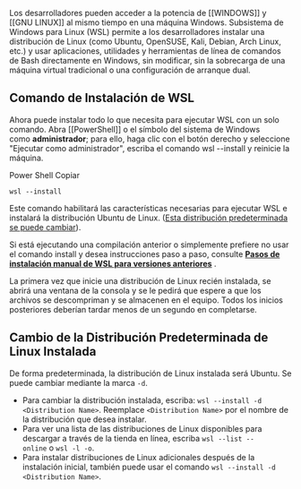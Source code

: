 Los desarrolladores pueden acceder a la potencia de [[WINDOWS]] y [[GNU LINUX]] al mismo tiempo en una máquina Windows. Subsistema de Windows para Linux (WSL) permite a los desarrolladores instalar una distribución de Linux (como Ubuntu, OpenSUSE, Kali, Debian, Arch Linux, etc.) y usar aplicaciones, utilidades y herramientas de línea de comandos de Bash directamente en Windows, sin modificar, sin la sobrecarga de una máquina virtual tradicional o una configuración de arranque dual.
## Comando de Instalación de WSL

Ahora puede instalar todo lo que necesita para ejecutar WSL con un solo comando. Abra [[PowerShell]] o el símbolo del sistema de Windows como **administrador**; para ello, haga clic con el botón derecho y seleccione "Ejecutar como administrador", escriba el comando wsl --install y reinicie la máquina.

Power Shell Copiar

```
wsl --install
```

Este comando habilitará las características necesarias para ejecutar WSL e instalará la distribución Ubuntu de Linux. ([Esta distribución predeterminada se puede cambiar](https://learn.microsoft.com/es-es/windows/wsl/basic-commands#install)).

Si está ejecutando una compilación anterior o simplemente prefiere no usar el comando install y desea instrucciones paso a paso, consulte **[Pasos de instalación manual de WSL para versiones anteriores](https://learn.microsoft.com/es-es/windows/wsl/install-manual)** .

La primera vez que inicie una distribución de Linux recién instalada, se abrirá una ventana de la consola y se le pedirá que espere a que los archivos se descompriman y se almacenen en el equipo. Todos los inicios posteriores deberían tardar menos de un segundo en completarse.
## Cambio de la Distribución Predeterminada de Linux Instalada

De forma predeterminada, la distribución de Linux instalada será Ubuntu. Se puede cambiar mediante la marca `-d`.

- Para cambiar la distribución instalada, escriba: `wsl --install -d <Distribution Name>`. Reemplace `<Distribution Name>` por el nombre de la distribución que desea instalar.
- Para ver una lista de las distribuciones de Linux disponibles para descargar a través de la tienda en línea, escriba `wsl --list --online` o `wsl -l -o`.
- Para instalar distribuciones de Linux adicionales después de la instalación inicial, también puede usar el comando `wsl --install -d <Distribution Name>`.